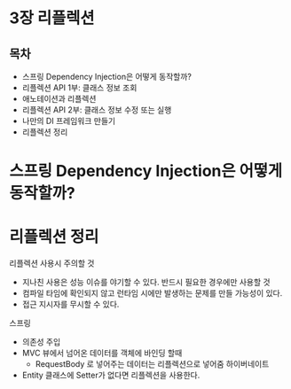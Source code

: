 # 3장 리플렉션

## 목차
- 스프링 Dependency Injection은 어떻게 동작할까?
- 리플렉션 API 1부: 클래스 정보 조회
- 애노테이션과 리플렉션
- 리플렉션 API 2부: 클래스 정보 수정 또는 실행
- 나만의 DI 프레임워크 만들기
- 리플렉션 정리

# 스프링 Dependency Injection은 어떻게 동작할까?


# 리플렉션 정리
리플렉션 사용시 주의할 것
- 지나친 사용은 성능 이슈를 야기할 수 있다. 반드시 필요한 경우에만 사용할 것
- 컴파일 타임에 확인되지 않고 런타임 시에만 발생하는 문제를 만들 가능성이 있다.
- 접근 지시자를 무시할 수 있다.

스프링
- 의존성 주입
- MVC 뷰에서 넘어온 데이터를 객체에 바인딩 할때 
    - RequestBody 로 넣어주는 데이터는 리플렉션으로 넣어줌
하이버네이트
- Entity 클래스에 Setter가 없다면 리플렉션을 사용한다.

